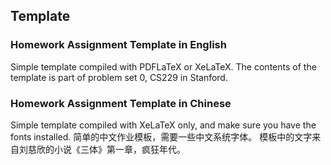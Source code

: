 ## Template

### Homework Assignment Template in English
Simple template compiled with PDFLaTeX or XeLaTeX.
The contents of the template is part of problem set 0, CS229 in Stanford.

### Homework Assignment Template in Chinese
Simple template compiled with XeLaTeX only, and make sure you have the fonts installed.
简单的中文作业模板，需要一些中文系统字体。
模板中的文字来自刘慈欣的小说《三体》第一章，疯狂年代。
